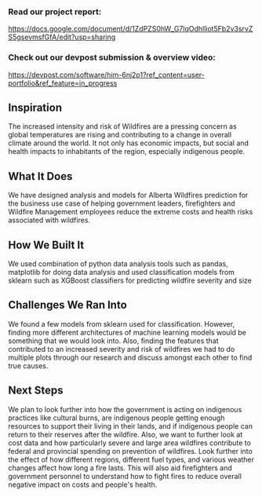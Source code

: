 ### Read our project report: 
https://docs.google.com/document/d/1ZdPZS0hW_G7lqOdhlliot5Fb2v3srvZS5gsevmsfGfA/edit?usp=sharing

### Check out our devpost submission & overview video: 
https://devpost.com/software/him-6nj2p1?ref_content=user-portfolio&ref_feature=in_progress

## Inspiration
The increased intensity and risk of Wildfires are a pressing concern as global temperatures are rising and contributing to a change in overall climate around the world. It not only has economic impacts, but social and health impacts to inhabitants of the region, especially indigenous people.

## What It Does
We have designed analysis and models for Alberta Wildfires prediction for the business use case of helping government leaders, firefighters and Wildfire Management employees reduce the extreme costs and health risks associated with wildfires.

## How We Built It
We used combination of python data analysis tools such as pandas, matplotlib for doing data analysis and used classification models from sklearn such as XGBoost classifiers for predicting wildfire severity and size

## Challenges We Ran Into
We found a few models from sklearn used for classification. However, finding more different architectures of machine learning models would be something that we would look into. Also, finding the features that contributed to an increased severity and risk of wildfires we had to do multiple plots through our research and discuss amongst each other to find true causes.

## Next Steps
We plan to look further into how the government is acting on indigenous practices like cultural burns, are indigenous people getting enough resources to support their living in their lands, and if indigenous people can return to their reserves after the wildfire. Also, we want to further look at cost data and how particularly severe and large area wildfires contribute to federal and provincial spending on prevention of wildfires. Look further into the effect of how different regions, different fuel types, and various weather changes affect how long a fire lasts. This will also aid firefighters and government personnel to understand how to fight fires to reduce overall negative impact on costs and people's health.
